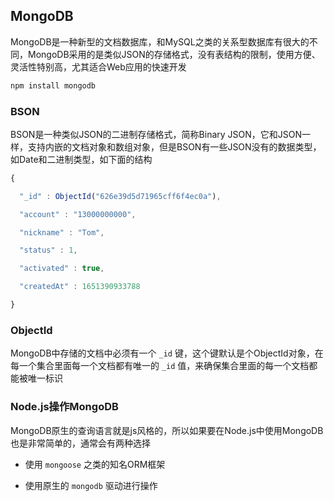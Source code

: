 ## MongoDB

MongoDB是一种新型的文档数据库，和MySQL之类的关系型数据库有很大的不同，MongoDB采用的是类似JSON的存储格式，没有表结构的限制，使用方便、灵活性特别高，尤其适合Web应用的快速开发

```bash
npm install mongodb
```

### BSON

BSON是一种类似JSON的二进制存储格式，简称Binary JSON，它和JSON一样，支持内嵌的文档对象和数组对象，但是BSON有一些JSON没有的数据类型，如Date和二进制类型，如下面的结构

```js
{

  "_id" : ObjectId("626e39d5d71965cff6f4ec0a"),

  "account" : "13000000000",

  "nickname" : "Tom",

  "status" : 1,

  "activated" : true,

  "createdAt" : 1651390933788

}
```

### ObjectId

MongoDB中存储的文档中必须有一个 `_id` 键，这个键默认是个ObjectId对象，在每一个集合里面每一个文档都有唯一的 `_id` 值，来确保集合里面的每一个文档都能被唯一标识

### Node.js操作MongoDB

MongoDB原生的查询语言就是js风格的，所以如果要在Node.js中使用MongoDB也是非常简单的，通常会有两种选择

- 使用 `mongoose` 之类的知名ORM框架

- 使用原生的 `mongodb` 驱动进行操作
